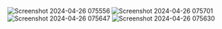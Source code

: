 ![Screenshot 2024-04-26 075556](https://github.com/ShahinAlamK/Islamic/assets/91818093/8d889b74-253a-4c28-949e-2ed861afd81f)
![Screenshot 2024-04-26 075701](https://github.com/ShahinAlamK/Islamic/assets/91818093/aed6ae95-c718-4d38-89e3-fc07fc2aa04d)
![Screenshot 2024-04-26 075647](https://github.com/ShahinAlamK/Islamic/assets/91818093/2ad95824-df54-4aad-8f96-21c2562ad660)
![Screenshot 2024-04-26 075630](https://github.com/ShahinAlamK/Islamic/assets/91818093/1e58e84c-cbcd-45d6-bb3a-fc638d51073c)
